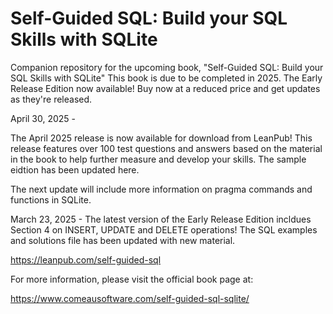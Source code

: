 # Self-Guided SQL: Build your SQL Skills with SQLite

Companion repository for the upcoming book, "Self-Guided SQL: Build your SQL Skills with SQLite"
This book is due to be completed in 2025. 
The Early Release Edition now available! Buy now at a reduced price and get updates as they're released.

April 30, 2025 - 

The April 2025 release is now available for download from LeanPub! This release features over 100 test questions and answers based on the material in the book to help further measure and develop your skills. The sample eidtion has been updated here.

The next update will include more information on pragma commands and functions in SQLite.

March 23, 2025 - 
The latest version of the Early Release Edition incldues Section 4 on INSERT, UPDATE and DELETE operations!
The SQL examples and solutions file has been updated with new material.

https://leanpub.com/self-guided-sql

For more information, please visit the official book page at:

https://www.comeausoftware.com/self-guided-sql-sqlite/

